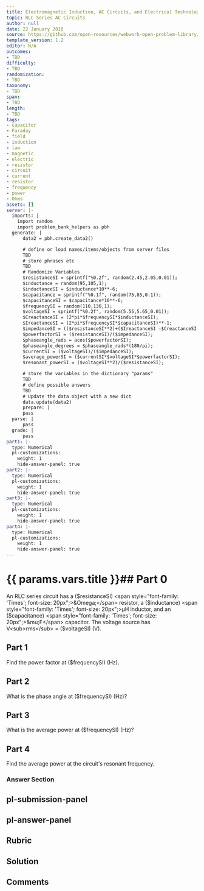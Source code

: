 ```yaml
---
title: Electromagnetic Induction, AC Circuits, and Electrical Technologies
topic: RLC Series AC Circuits
author: null
date: 22 January 2018
source: https://github.com/open-resources/webwork-open-problem-library/tree/master/Contrib/BrockPhysics/College_Physics_Urone/23.Electromagnetic_Induction_AC_Circuits_and_Electrical_Technologies/23-12.RLC_Series_AC_Circuits/NU_U17_23_12_012.pg
template_version: 1.2
editor: N/A
outcomes:
- TBD
difficulty:
- TBD
randomization:
- TBD
taxonomy:
- TBD
span:
- TBD
length:
- TBD
tags:
- capacitor
- Faraday
- field
- induction
- law
- magnetic
- electric
- resistor
- circuit
- current
- resistor
- frequency
- power
- Ohms
assets: []
server: |-
  imports: |
    import random
    import problem_bank_helpers as pbh
  generate: |
      data2 = pbh.create_data2()

      # define or load names/items/objects from server files
      TBD
      # store phrases etc
      TBD
      # Randomize Variables
      $resistanceSI = sprintf("%0.2f", random(2.45,2.05,0.01));
      $inductance = random(95,105,1);
      $inductanceSI = $inductance*10**-6;
      $capacitance = sprintf("%0.1f", random(75,85,0.1));
      $capacitanceSI = $capacitance*10**-6;
      $frequencySI = random(110,130,1);
      $voltageSI = sprintf("%0.2f", random(5.55,5.65,0.01));
      $CreactanceSI = (2*pi*$frequencySI*$inductanceSI);
      $IreactanceSI = (2*pi*$frequencySI*$capacitanceSI)**-1;
      $impedanceSI = (($resistanceSI**2)+($IreactanceSI -$CreactanceSI )**2)**(1/2);
      $powerfactorSI = ($resistanceSI)/($impedanceSI);
      $phaseangle_rads = acos($powerfactorSI);
      $phaseangle_degrees = $phaseangle_rads*(180/pi);
      $currentSI = ($voltageSI)/($impedanceSI);
      $average_powerSI = ($currentSI*$voltageSI*$powerfactorSI);
      $resonant_powerSI = ($voltageSI**2)/($resistanceSI);

      # store the variables in the dictionary "params"
      TBD
      # define possible answers
      TBD
      # Update the data object with a new dict
      data.update(data2)
      prepare: |
      pass
  parse: |
      pass
  grade: |
      pass
part1: |-
  type: Numerical
  pl-customizations:
    weight: 1
    hide-answer-panel: true
part2: |-
  type: Numerical
  pl-customizations:
    weight: 1
    hide-answer-panel: true
part3: |-
  type: Numerical
  pl-customizations:
    weight: 1
    hide-answer-panel: true
part4: |-
  type: Numerical
  pl-customizations:
    weight: 1
    hide-answer-panel: true
---
```


# {{ params.vars.title }}## Part 0 
An RLC series circuit has a ($resistanceSI) <span style="font-family: 'Times'; font-size: 20px";>&Omega;</span>  resistor, a ($inductance) <span style="font-family: 'Times'; font-size: 20px";>&mu;H</span> inductor, and an ($capacitance) <span style="font-family: 'Times'; font-size: 20px";>&mu;F</span>  capacitor. The voltage source has V<sub>rms</sub> = ($voltageSI) (V). 
## Part 1 
Find the power factor at ($frequencySI) (Hz). 
## Part 2 
What is the phase angle at ($frequencySI) (Hz)? 
## Part 3 
What is the average power at ($frequencySI) (Hz)? 
## Part 4 
Find the average power at the circuit's resonant frequency. 


### Answer Section 


## pl-submission-panel 


## pl-answer-panel 


## Rubric 


## Solution 


## Comments 


